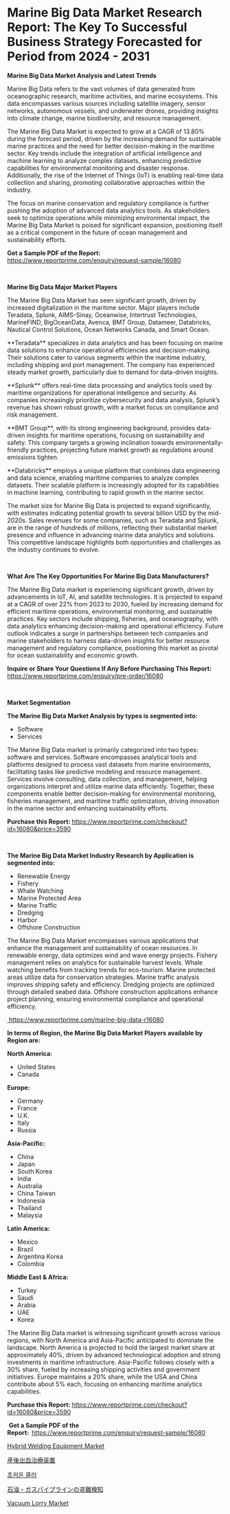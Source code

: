 <p><h1>Marine Big Data Market Research Report: The Key To Successful Business Strategy Forecasted for Period from 2024 - 2031</h1></p><p><strong>Marine Big Data Market Analysis and Latest Trends</strong></p>
<p><p>Marine Big Data refers to the vast volumes of data generated from oceanographic research, maritime activities, and marine ecosystems. This data encompasses various sources including satellite imagery, sensor networks, autonomous vessels, and underwater drones, providing insights into climate change, marine biodiversity, and resource management.</p><p>The Marine Big Data Market is expected to grow at a CAGR of 13.80% during the forecast period, driven by the increasing demand for sustainable marine practices and the need for better decision-making in the maritime sector. Key trends include the integration of artificial intelligence and machine learning to analyze complex datasets, enhancing predictive capabilities for environmental monitoring and disaster response. Additionally, the rise of the Internet of Things (IoT) is enabling real-time data collection and sharing, promoting collaborative approaches within the industry.</p><p>The focus on marine conservation and regulatory compliance is further pushing the adoption of advanced data analytics tools. As stakeholders seek to optimize operations while minimizing environmental impact, the Marine Big Data Market is poised for significant expansion, positioning itself as a critical component in the future of ocean management and sustainability efforts.</p></p>
<p><strong>Get a Sample PDF of the Report:&nbsp;</strong> <a href="https://www.reportprime.com/enquiry/request-sample/16080">https://www.reportprime.com/enquiry/request-sample/16080</a></p>
<p>&nbsp;</p>
<p><strong>Marine Big Data Major Market Players</strong></p>
<p><p>The Marine Big Data Market has seen significant growth, driven by increased digitalization in the maritime sector. Major players include Teradata, Splunk, AIMS-Sinay, Oceanwise, Intertrust Technologies, MarineFIND, BigOceanData, Avenca, BMT Group, Datameer, Databricks, Nautical Control Solutions, Ocean Networks Canada, and Smart Ocean.</p><p>**Teradata** specializes in data analytics and has been focusing on marine data solutions to enhance operational efficiencies and decision-making. Their solutions cater to various segments within the maritime industry, including shipping and port management. The company has experienced steady market growth, particularly due to demand for data-driven insights.</p><p>**Splunk** offers real-time data processing and analytics tools used by maritime organizations for operational intelligence and security. As companies increasingly prioritize cybersecurity and data analysis, Splunk’s revenue has shown robust growth, with a market focus on compliance and risk management.</p><p>**BMT Group**, with its strong engineering background, provides data-driven insights for maritime operations, focusing on sustainability and safety. This company targets a growing inclination towards environmentally-friendly practices, projecting future market growth as regulations around emissions tighten.</p><p>**Databricks** employs a unique platform that combines data engineering and data science, enabling maritime companies to analyze complex datasets. Their scalable platform is increasingly adopted for its capabilities in machine learning, contributing to rapid growth in the marine sector.</p><p>The market size for Marine Big Data is projected to expand significantly, with estimates indicating potential growth to several billion USD by the mid-2020s. Sales revenues for some companies, such as Teradata and Splunk, are in the range of hundreds of millions, reflecting their substantial market presence and influence in advancing marine data analytics and solutions. This competitive landscape highlights both opportunities and challenges as the industry continues to evolve.</p></p>
<p>&nbsp;</p>
<p><strong>What Are The Key Opportunities For Marine Big Data Manufacturers?</strong></p>
<p><p>The Marine Big Data market is experiencing significant growth, driven by advancements in IoT, AI, and satellite technologies. It is projected to expand at a CAGR of over 22% from 2023 to 2030, fueled by increasing demand for efficient maritime operations, environmental monitoring, and sustainable practices. Key sectors include shipping, fisheries, and oceanography, with data analytics enhancing decision-making and operational efficiency. Future outlook indicates a surge in partnerships between tech companies and marine stakeholders to harness data-driven insights for better resource management and regulatory compliance, positioning this market as pivotal for ocean sustainability and economic growth.</p></p>
<p><strong>Inquire or Share Your Questions If Any Before Purchasing This Report:</strong> <a href="https://www.reportprime.com/enquiry/pre-order/16080">https://www.reportprime.com/enquiry/pre-order/16080</a></p>
<p>&nbsp;</p>
<p><strong>Market Segmentation</strong></p>
<p><strong>The Marine Big Data Market Analysis by types is segmented into:</strong></p>
<p><ul><li>Software</li><li>Services</li></ul></p>
<p><p>The Marine Big Data market is primarily categorized into two types: software and services. Software encompasses analytical tools and platforms designed to process vast datasets from marine environments, facilitating tasks like predictive modeling and resource management. Services involve consulting, data collection, and management, helping organizations interpret and utilize marine data efficiently. Together, these components enable better decision-making for environmental monitoring, fisheries management, and maritime traffic optimization, driving innovation in the marine sector and enhancing sustainability efforts.</p></p>
<p><strong>Purchase this Report:&nbsp;</strong><a href="https://www.reportprime.com/checkout?id=16080&price=3590">https://www.reportprime.com/checkout?id=16080&price=3590</a></p>
<p>&nbsp;</p>
<p><strong>The Marine Big Data Market Industry Research by Application is segmented into:</strong></p>
<p><ul><li>Renewable Energy</li><li>Fishery</li><li>Whale Watching</li><li>Marine Protected Area</li><li>Marine Traffic</li><li>Dredging</li><li>Harbor</li><li>Offshore Construction</li></ul></p>
<p><p>The Marine Big Data Market encompasses various applications that enhance the management and sustainability of ocean resources. In renewable energy, data optimizes wind and wave energy projects. Fishery management relies on analytics for sustainable harvest levels. Whale watching benefits from tracking trends for eco-tourism. Marine protected areas utilize data for conservation strategies. Marine traffic analysis improves shipping safety and efficiency. Dredging projects are optimized through detailed seabed data. Offshore construction applications enhance project planning, ensuring environmental compliance and operational efficiency.</p></p>
<p><a href="https://www.reportprime.com/marine-big-data-r16080">&nbsp;https://www.reportprime.com/marine-big-data-r16080</a></p>
<p><strong>In terms of Region, the Marine Big Data Market Players available by Region are:</strong></p>
<p>
    <p> <strong> North America: </strong>
        <ul>
            <li>United States</li>
            <li>Canada</li>
        </ul>
        </p> 
    <p> <strong> Europe: </strong>
        <ul>
            <li>Germany</li>
            <li>France</li>
            <li>U.K.</li>
            <li>Italy</li>
            <li>Russia</li>
        </ul>
        </p> 
    <p> <strong> Asia-Pacific: </strong>
        <ul>
            <li>China</li>
            <li>Japan</li>
            <li>South Korea</li>
            <li>India</li>
            <li>Australia</li>
            <li>China Taiwan</li>
            <li>Indonesia</li>
            <li>Thailand</li>
            <li>Malaysia</li>
        </ul>
        </p> 
    <p> <strong> Latin America: </strong>
        <ul>
            <li>Mexico</li>
            <li>Brazil</li>
            <li>Argentina Korea</li>
            <li>Colombia</li>
        </ul>
        </p> 
    <p> <strong> Middle East & Africa: </strong>
        <ul>
            <li>Turkey</li>
            <li>Saudi</li>
            <li>Arabia</li>
            <li>UAE</li>
            <li>Korea</li>
        </ul>
    </p>
    </p>
<p><p>The Marine Big Data market is witnessing significant growth across various regions, with North America and Asia-Pacific anticipated to dominate the landscape. North America is projected to hold the largest market share at approximately 40%, driven by advanced technological adoption and strong investments in maritime infrastructure. Asia-Pacific follows closely with a 30% share, fueled by increasing shipping activities and government initiatives. Europe maintains a 20% share, while the USA and China contribute about 5% each, focusing on enhancing maritime analytics capabilities.</p></p>
<p><strong>Purchase this Report: </strong><a href="https://www.reportprime.com/checkout?id=16080&price=3590">https://www.reportprime.com/checkout?id=16080&price=3590</a></p>
<p>&nbsp;<strong>Get a Sample PDF of the Report:&nbsp;&nbsp;</strong><a href="https://www.reportprime.com/enquiry/request-sample/16080">https://www.reportprime.com/enquiry/request-sample/16080</a></p>
<p><strong></strong></p>
<p><p><a href="https://www.linkedin.com/pulse/what-emerging-market-trends-hybrid-welding-equipment-detailed-kziie?trackingId=lDd%2FWDcsQZ20HxjyJ9XFvQ%3D%3D">Hybrid Welding Equipment Market</a></p><p><a href="https://medium.com/@hornbakerbarbara/postpartum-hemorrhage-treatment-devices-954dcb67747d">産後出血治療装置</a></p><p><a href="https://medium.com/@iarhbiqv81/%EC%8B%9C%EC%9E%A5-%ED%86%B5%EC%B0%B0%EB%A0%A5-%EA%B8%80%EB%A1%9C%EB%B2%8C-%EC%B4%88%EC%A0%80%EC%98%A8-%EB%83%89%EA%B0%81%EA%B8%B0-%EC%8B%9C%EC%9E%A5-%EC%98%88%EC%B8%A1-%EB%B0%8F-%ED%98%81%EC%8B%A0-%ED%8A%B8%EB%A0%8C%EB%93%9C-2024-2031-66160612ade2">초저온 쿨러</a></p><p><a href="https://medium.com/@hornbakerbarbara/oil-gas-pipeline-theft-detection-7357139dc6c3">石油・ガスパイプラインの盗難検知</a></p><p><a href="https://issuu.com/reportprime-2/docs/vacuum-lorry-market-size-2030.pptx_292daba520b696">Vacuum Lorry Market</a></p></p>